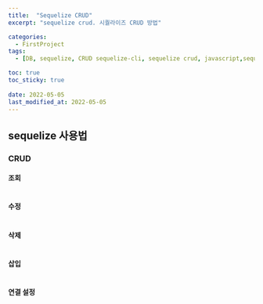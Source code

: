 ```yaml
---
title:  "Sequelize CRUD"
excerpt: "sequelize crud. 시퀄라이즈 CRUD 방법"

categories:
  - FirstProject
tags:
  - [DB, sequelize, CRUD sequelize-cli, sequelize crud, javascript,sequelize 사용법, sequelize 삽입, sequelize 수정, sequelize 삭제, sequelize 수정]

toc: true
toc_sticky: true
 
date: 2022-05-05
last_modified_at: 2022-05-05
---
```


## sequelize 사용법

### CRUD

#### 조회
```javascript

```
#### 수정
```javascript

```
#### 삭제
```javascript

```
#### 삽입
```javascript

```

#### 연결 설정